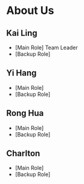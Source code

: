 # About Us

## Kai Ling

* [Main Role] Team Leader
* [Backup Role]

## Yi Hang

* [Main Role]
* [Backup Role]

## Rong Hua

* [Main Role]
* [Backup Role]

## Charlton

* [Main Role]
* [Backup Role]
